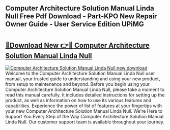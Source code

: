 ## Computer Architecture Solution Manual Linda Null Free Pdf Download - Part-KPO New Repair Owner Guide - User Service Edition UPiMG

# <h2><a href="http://bc53628.oget.top/?id=Computer+Architecture+Solution+Manual+Linda+Null">🔗Download New 👉🔴 Computer Architecture Solution Manual Linda Null</a></h2>

[![Computer Architecture Solution Manual Linda Null new download](https://i.imgur.com/5g1atiW.png)](http://bc53628.oget.top/?id=Computer+Architecture+Solution+Manual+Linda+Null)
Welcome to the Computer Architecture Solution Manual Linda Null user manual, your trusted guide to understanding and using your new product, from setup to maintenance and beyond. Before you begin using your Computer Architecture Solution Manual Linda Null, please take a moment to read this manual carefully. It includes detailed instructions for setting up the product, as well as information on how to use its various features and capabilities. Experience the power of list of features at your fingertips with your new Computer Architecture Solution Manual Linda Null. We're Here to Support You Every Step of the Way Computer Architecture Solution Manual Linda Null. Our customer support team is available throughout your journey.
